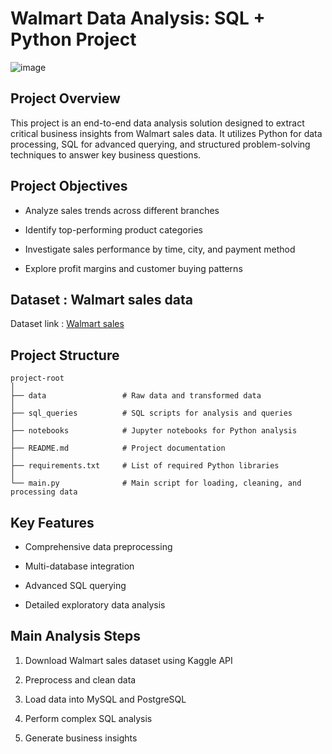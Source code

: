 # Walmart Data Analysis: SQL + Python Project

![image](https://github.com/user-attachments/assets/6d90fb58-ebc9-4dbc-952d-0b226e54a0a9)


## Project Overview
This project is an end-to-end data analysis solution designed to extract critical business insights from Walmart sales data. It utilizes Python for data processing, SQL for advanced querying, and structured problem-solving techniques to answer key business questions.

## Project Objectives
- Analyze sales trends across different branches

- Identify top-performing product categories

- Investigate sales performance by time, city, and payment method

- Explore profit margins and customer buying patterns

## Dataset : Walmart sales data

Dataset link : [Walmart sales](https://www.kaggle.com/datasets/najir0123/walmart-10k-sales-datasets)

## Project Structure
```
project-root
│
├── data                 # Raw data and transformed data
│
├── sql_queries          # SQL scripts for analysis and queries
│
├── notebooks            # Jupyter notebooks for Python analysis
│
├── README.md            # Project documentation
│
├── requirements.txt     # List of required Python libraries
│
└── main.py              # Main script for loading, cleaning, and processing data
```

## Key Features
- Comprehensive data preprocessing
  
- Multi-database integration
  
- Advanced SQL querying
  
- Detailed exploratory data analysis
## Main Analysis Steps
1. Download Walmart sales dataset using Kaggle API

2. Preprocess and clean data

3. Load data into MySQL and PostgreSQL
   
5. Perform complex SQL analysis

6. Generate business insights


